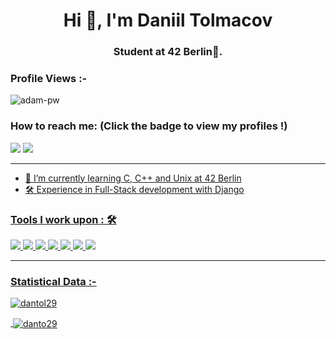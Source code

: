 <h1 align="center">Hi 👋, I'm Daniil Tolmacov</h1>
<h3 align="center">Student at 42 Berlin🌟.</h3>

<p align="right"> <h3>Profile Views :-</h3> <img src="https://komarev.com/ghpvc/?username=dantol29&label=Profile%20views&color=0e75b6&style=flat"
    alt="adam-pw" /> 
  </p>


### How to reach me: <strong>(Click the badge to view my profiles !)</strong>

<img src="https://img.shields.io/badge/dantol29@gmail.com-%23D14836.svg?&style=for-the-badge&logo=gmail&logoColor=white" href="dantol29@gmail.com">   <a  href="https://www.instagram.com/dantol29/"><img src="https://img.shields.io/badge/@dantol29-%23E4405F.svg?&style=for-the-badge&logo=instagram&logoColor=white"></a>   <a href="https://www.linkedin.com/in/sharannyobasu/"> 

<hr>

- 🌱 I’m currently learning C, C++ and Unix at 42 Berlin
- 🛠 Experience in Full-Stack development with Django


### Tools I work upon : 🛠

<img src="https://img.shields.io/badge/c++%20-%2300599C.svg?&style=for-the-badge&logo=c%2B%2B&logoColor=white">  <img src="https://img.shields.io/badge/c%20-%2300599C.svg?&style=for-the-badge&logo=c%2B%2B&logoColor=white">   <img src="https://img.shields.io/badge/python%20-%2314354C.svg?&style=for-the-badge&logo=python&logoColor=white">   <img src = "https://img.shields.io/badge/unix-%2300599C.svg?&style=for-the-badge&logo=unix%2B%2B&logoColor=white">  <img src="https://img.shields.io/badge/html5%20-%23E34F26.svg?&style=for-the-badge&logo=html5&logoColor=white">   <img src="https://img.shields.io/badge/css3%20-%231572B6.svg?&style=for-the-badge&logo=css3&logoColor=white">    <img src="https://img.shields.io/badge/bootstrap%20-%23563D7C.svg?&style=for-the-badge&logo=bootstrap&logoColor=white"> 
<hr>

<h3>Statistical Data :-</h3>
<p><img align="center"
    src="https://github-readme-stats.vercel.app/api/top-langs?username=dantol29&show_icons=true&locale=en&bg_color=0d1117&text_color=ffffff&layout=compact"
    alt="dantol29" 
    bg_color=#808080/></p>

<p>&nbsp;<img align="center" src="https://github-readme-stats.vercel.app/api?username=dantol29&show_icons=true&locale=en&bg_color=0d1117&text_color=ffffff&repo=convoychat"
    alt="danto29" /></p>

